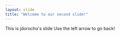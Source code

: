 ```yaml
---
layout: slide
title: "Welcome to our second slide!"
---
```

This is jdorocho's slide
Use the left arrow to go back!